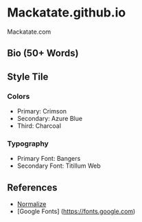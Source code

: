 # Mackatate.github.io
Mackatate.com

## Bio (50+ Words)


## Style Tile
### Colors
* Primary: Crimson
* Secondary: Azure Blue
* Third: Charcoal

### Typography
* Primary Font: Bangers
* Secondary Font: Titillum Web

## References
* [Normalize](https://necolas.github.io/normalize.css/)
* [Google Fonts] (https://fonts.google.com)
